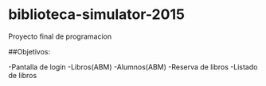 # biblioteca-simulator-2015
Proyecto final de programacion

##Objetivos:

-Pantalla de login
-Libros(ABM)
-Alumnos(ABM)
-Reserva de libros
-Listado de libros
